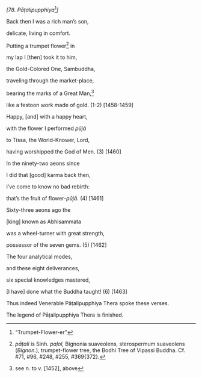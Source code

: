 *\[78. Pāṭalipupphiya*[^1]*\]*

Back then I was a rich man’s son,

delicate, living in comfort.

Putting a trumpet flower[^2] in

my lap I \[then\] took it to him,

the Gold-Colored One, Sambuddha,

traveling through the market-place,

bearing the marks of a Great Man,[^3]

like a festoon work made of gold. (1-2) \[1458-1459\]

Happy, \[and\] with a happy heart,

with the flower I performed *pūjā*

to Tissa, the World-Knower, Lord,

having worshipped the God of Men. (3) \[1460\]

In the ninety-two aeons since

I did that \[good\] karma back then,

I’ve come to know no bad rebirth:

that’s the fruit of flower-*pūjā.* (4) \[1461\]

Sixty-three aeons ago the

\[king\] known as Abhisammata

was a wheel-turner with great strength,

possessor of the seven gems. (5) \[1462\]

The four analytical modes,

and these eight deliverances,

six special knowledges mastered,

\[I have\] done what the Buddha taught! (6) \[1463\]

Thus indeed Venerable Pāṭalipupphiya Thera spoke these verses.

The legend of Pāṭalipupphiya Thera is finished.

[^1]: “Trumpet-Flower-er”

[^2]: *pāṭali* is Sinh. *paḷol,* Bignonia suaveolens, sterospermum
    suaveolens (*Bignon.*), trumpet-flower tree, the Bodhi Tree of
    Vipassi Buddha. Cf. \#71, \#96, \#248, \#255, \#369{372}.

[^3]: see n. to v. \[1452\], above

